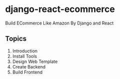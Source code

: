 # django-react-ecommerce
Build ECommerce Like Amazon By Django and React
## Topics
1. Introduction
2. Install Tools
3. Design Web Template
4. Create Backend
5. Build Frontend
